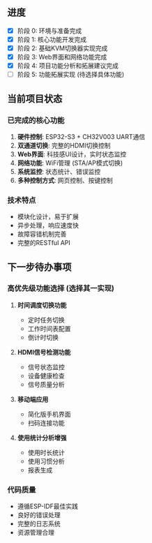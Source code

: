 ## 进度

- [x] 阶段 0: 环境与准备完成
- [x] 阶段 1: 核心功能开发完成
- [x] 阶段 2: 基础KVM切换器实现完成
- [x] 阶段 3: Web界面和网络功能完成
- [x] 阶段 4: 项目功能分析和拓展建议完成
- [ ] 阶段 5: 功能拓展实现 (待选择具体功能)

## 当前项目状态

### 已完成的核心功能
1. **硬件控制**: ESP32-S3 + CH32V003 UART通信
2. **双通道切换**: 完整的HDMI切换控制
3. **Web界面**: 科技感UI设计，实时状态监控
4. **网络功能**: WiFi管理 (STA/AP模式切换)
5. **系统监控**: 状态统计、错误监控
6. **多种控制方式**: 网页控制、按键控制

### 技术特点
- 模块化设计，易于扩展
- 异步处理，响应速度快
- 故障容错机制完善
- 完整的RESTful API

## 下一步待办事项

### 高优先级功能选择 (选择其一实现)
1. **时间调度切换功能**
   - 定时任务切换
   - 工作时间表配置
   - 倒计时切换

2. **HDMI信号检测功能**
   - 信号状态监控
   - 设备健康检查
   - 信号质量分析

3. **移动端应用**
   - 简化版手机界面
   - 扫码连接功能

4. **使用统计分析增强**
   - 使用时长统计
   - 使用习惯分析
   - 报表生成

### 代码质量
- 遵循ESP-IDF最佳实践
- 良好的错误处理
- 完整的日志系统
- 资源管理合理